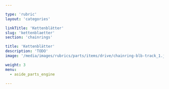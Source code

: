 ```yaml
---

type: 'rubric'
layout: 'categories'

linkTitle: 'Kettenblätter'
slug: 'kettenblaetter'
section: 'chainrings'

title: 'Kettenblätter'
description: 'TODO'
image: '/media/images/rubrics/parts/items/drive/chainring-blb-track_1.jpeg'

weight: 3
menu:
  - aside_parts_engine  

---
```

